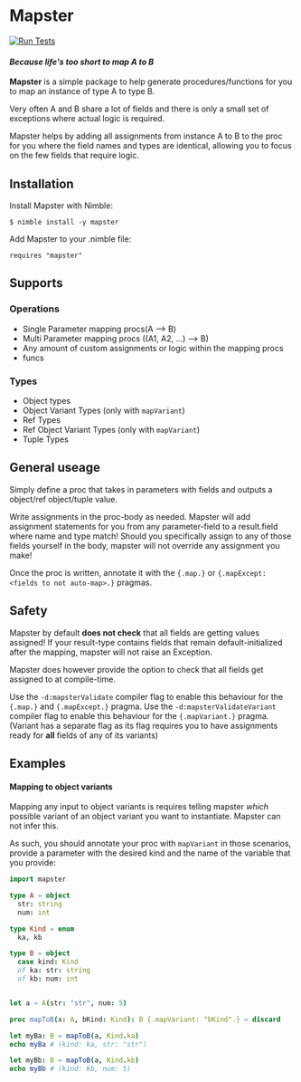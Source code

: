 # Mapster
[![Run Tests](https://github.com/PhilippMDoerner/mapster/actions/workflows/tests.yml/badge.svg)](https://github.com/PhilippMDoerner/mapster/actions/workflows/tests.yml)
#### _Because life's too short to map A to B_
**Mapster** is a simple package to help generate procedures/functions for you to map an instance of type A to type B.

Very often A and B share a lot of fields and there is only a small set of exceptions where actual logic is required.

Mapster helps by adding all assignments from instance A to B to the proc for you where the field names and types are identical, allowing you to focus on the few fields that require logic.

## Installation

Install Mapster with Nimble:

    $ nimble install -y mapster

Add Mapster to your .nimble file:

    requires "mapster"


## Supports
### Operations
- Single Parameter mapping procs(A --> B)
- Multi Parameter mapping procs ((A1, A2, ...) --> B)
- Any amount of custom assignments or logic within the mapping procs
- funcs

### Types
- Object types
- Object Variant Types (only with `mapVariant`)
- Ref Types
- Ref Object Variant Types (only with `mapVariant`)
- Tuple Types

## General useage

Simply define a proc that takes in parameters with fields and outputs a object/ref object/tuple value.

Write assignments in the proc-body as needed. Mapster will add assignment statements for you from any parameter-field to a result.field where name and type match! Should you specifically assign to any of those fields yourself in the body, mapster will not override any assignment you make! 

Once the proc is written, annotate it with the `{.map.}` or `{.mapExcept: <fields to not auto-map>.}` pragmas.


##  Safety
Mapster by default **does not check** that all fields are getting values assigned!
If your result-type contains fields that remain default-initialized after the mapping, mapster will not raise an Exception.

Mapster does however provide the option to check that all fields get assigned to at compile-time. 

Use the `-d:mapsterValidate` compiler flag to enable this behaviour for the `{.map.}` and `{.mapExcept.}` pragma.
Use the `-d:mapsterValidateVariant` compiler flag to enable this behaviour for the `{.mapVariant.}` pragma. (Variant has a separate flag as its flag requires you to have assignments ready for **all** fields of any of its variants)

## Examples
#### Mapping to object variants
Mapping any input to object variants is requires telling mapster *which* possible variant of an object variant you want to instantiate. Mapster can not infer this.

As such, you should annotate your proc with `mapVariant` in those scenarios, provide a parameter with the desired kind and the name of the variable that you provide:

```nim
import mapster

type A = object
  str: string
  num: int

type Kind = enum
  ka, kb

type B = object
  case kind: Kind
  of ka: str: string
  of kb: num: int


let a = A(str: "str", num: 5)

proc mapToB(x: A, bKind: Kind): B {.mapVariant: "bKind".} = discard

let myBa: B = mapToB(a, Kind.ka)
echo myBa # (kind: ka, str: "str")

let myBb: B = mapToB(a, Kind.kb)
echo myBb # (kind: kb, num: 5)
```

